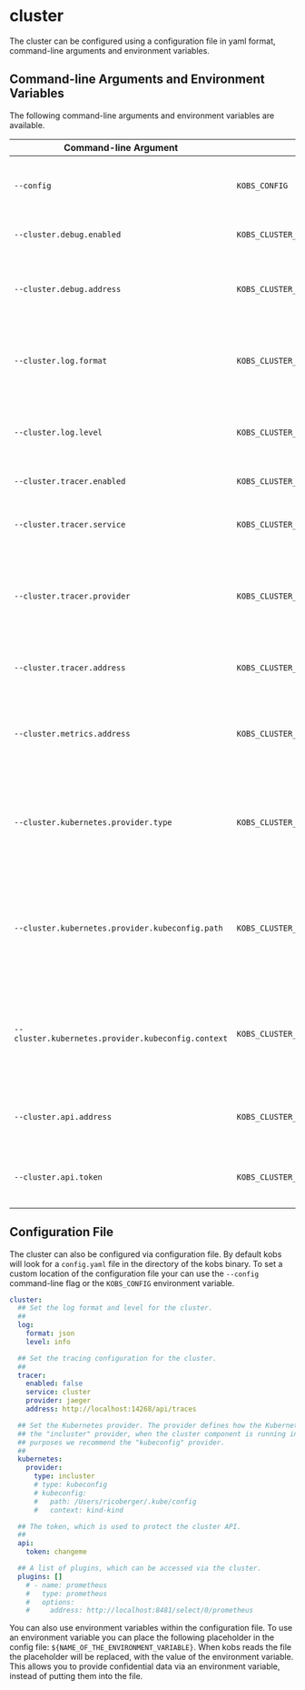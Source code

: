 # cluster

The cluster can be configured using a configuration file in yaml format, command-line arguments and environment variables.

## Command-line Arguments and Environment Variables

The following command-line arguments and environment variables are available.

| Command-line Argument | Environment Variable | Description | Default |
| --------------------- | -------------------- | ----------- | ------- |
| `--config` | `KOBS_CONFIG` | The path to the configuration file for the cluster | `config.yaml` |
| `--cluster.debug.enabled` | `KOBS_CLUSTER_DEBUG_ENABLED` | Start the debug server. | `false` |
| `--cluster.debug.address` | `KOBS_CLUSTER_DEBUG_ADDRESS` | The address where the debug server should listen on. | `:15225` |
| `--cluster.log.format` | `KOBS_CLUSTER_LOG_FORMAT` | Set the output format of the logs. Must be `console` or `json`. | `console` |
| `--cluster.log.level` | `KOBS_CLUSTER_LOG_LEVEL` | Set the log level. Must be `debug`, `info`, `warn`, `error`, `fatal` or `panic`. | `info` |
| `--cluster.tracer.enabled` | `KOBS_CLUSTER_TRACER_ENABLED` | Enable tracing. | `false` |
| `--cluster.tracer.service` | `KOBS_CLUSTER_TRACER_SERVICE` | The name of the service which should be used for tracing. | `kobs` |
| `--cluster.tracer.provider` | `KOBS_CLUSTER_TRACER_PROVIDER` | The tracing provider which should be used. Must be `jaeger` or `zipkin`. | `jaeger` |
| `--cluster.tracer.address` | `KOBS_CLUSTER_TRACER_ADDRESS` | The address of the tracing provider instance. | `http://localhost:14268/api/traces` |
| `--cluster.metrics.address` | `KOBS_CLUSTER_METRICS_ADDRESS` | Set the address where the metrics server is listen on. | `:15222` |
| `--cluster.kubernetes.provider.type` | `KOBS_CLUSTER_KUBERNETES_PROVIDER_TYPE` | The provider which should be used for the Kubernetes cluster. Must be `incluster` or `kubeconfig`. | `incluster` |
| `--cluster.kubernetes.provider.kubeconfig.path` | `KOBS_CLUSTER_KUBERNETES_PROVIDER_KUBECONFIG_PATH` | The path to the Kubeconfig file, which should be used when the provider is `kubeconfig`. | |
| `--cluster.kubernetes.provider.kubeconfig.context` | `KOBS_CLUSTER_KUBERNETES_PROVIDER_KUBECONFIG_CONTEXT` | The context, which should be used from the Kubeconfig file, when the provider is `kubeconfig`. | |
| `--cluster.api.address` | `KOBS_CLUSTER_API_ADDRESS` | The address where the cluster API should listen on. | `:15221` |
| `--cluster.api.token` | `KOBS_CLUSTER_API_ADDRESS` | The token which is used to protect the cluster API. | |

## Configuration File

The cluster can also be configured via configuration file. By default kobs will look for a `config.yaml` file in the directory of the kobs binary. To set a custom location of the configuration file your can use the `--config` command-line flag or the `KOBS_CONFIG` environment variable.

```yaml
cluster:
  ## Set the log format and level for the cluster.
  ##
  log:
    format: json
    level: info

  ## Set the tracing configuration for the cluster.
  ##
  tracer:
    enabled: false
    service: cluster
    provider: jaeger
    address: http://localhost:14268/api/traces

  ## Set the Kubernetes provider. The provider defines how the Kubernetes API should be accessed. We recommend to use
  ## the "incluster" provider, when the cluster component is running inside a Kubernetes cluster. For development
  ## purposes we recommend the "kubeconfig" provider.
  ##
  kubernetes:
    provider:
      type: incluster
      # type: kubeconfig
      # kubeconfig:
      #   path: /Users/ricoberger/.kube/config
      #   context: kind-kind

  ## The token, which is used to protect the cluster API.
  ##
  api:
    token: changeme

  ## A list of plugins, which can be accessed via the cluster.
  plugins: []
    # - name: prometheus
    #   type: prometheus
    #   options:
    #     address: http://localhost:8481/select/0/prometheus
```

You can also use environment variables within the configuration file. To use an environment variable you can place the following placeholder in the config file: `${NAME_OF_THE_ENVIRONMENT_VARIABLE}`. When kobs reads the file the placeholder will be replaced, with the value of the environment variable. This allows you to provide confidential data via an environment variable, instead of putting them into the file.
